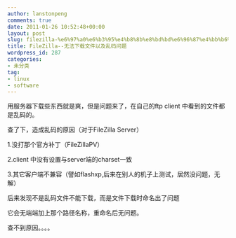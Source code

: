 ```yaml
---
author: lanstonpeng
comments: true
date: 2011-01-26 10:52:48+00:00
layout: post
slug: filezilla-%e6%97%a0%e6%b3%95%e4%b8%8b%e8%bd%bd%e6%96%87%e4%bb%b6%e4%bb%a5%e5%8f%8a%e4%b9%b1%e7%a0%81%e9%97%ae%e9%a2%98
title: FileZilla--无法下载文件以及乱码问题
wordpress_id: 287
categories:
- 未分类
tag:
- linux
- software
---
```


用服务器下载些东西就是爽，但是问题来了，在自己的ftp client 中看到的文件都是乱码的。

查了下，造成乱码的原因（对于FileZilla Server）

1.没打那个官方补丁（FileZillaPV）

2.client 中没有设置与server端的charset一致

3.其它客户端不兼容（譬如flashxp,后来在别人的机子上测试，居然没问题，无解）

后来发现不是乱码文件不能下载，而是文件下载时命名出了问题

它会无端端加上那个路径名称，重命名后无问题。

查不到原因。。。。
